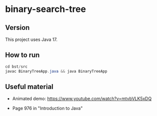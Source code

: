 # binary-search-tree

## Version

This project uses Java 17.

## How to run

```java
cd bst/src
javac BinaryTreeApp.java && java BinaryTreeApp
```


## Useful material

* Animated demo: https://www.youtube.com/watch?v=mtvbVLK5xDQ

* Page 976 in "Introduction to Java"
